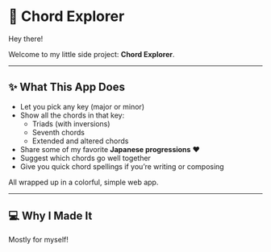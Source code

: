 # 🎹 Chord Explorer

Hey there!

Welcome to my little side project: **Chord Explorer**.

---

## ✨ What This App Does

- Let you pick any key (major or minor)
- Show all the chords in that key:
    - Triads (with inversions)
    - Seventh chords
    - Extended and altered chords
- Share some of my favorite **Japanese progressions** ❤️
- Suggest which chords go well together
- Give you quick chord spellings if you’re writing or composing

All wrapped up in a colorful, simple web app.

---

## 💻 Why I Made It

Mostly for myself!